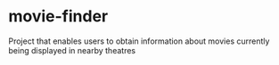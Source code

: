 # movie-finder
Project that enables users to obtain information about movies currently being displayed in nearby theatres
